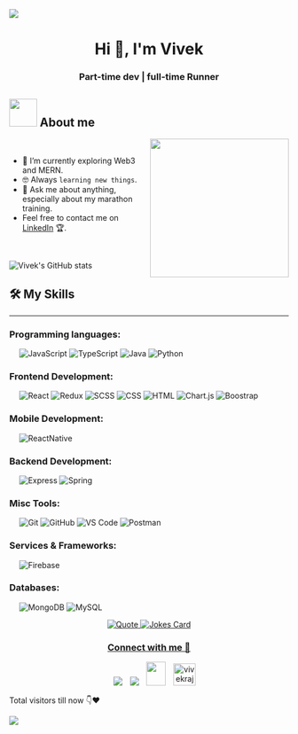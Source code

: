 
<!--horizontal divider(gradiant)-->
<img src="https://user-images.githubusercontent.com/73097560/115834477-dbab4500-a447-11eb-908a-139a6edaec5c.gif">

<!--h1 without bottom border-->
<div id="user-content-toc">
  <h1 align="center">Hi 👋, I'm Vivek</h1>
      <h3 align="center">Part-time dev | full-time Runner</h3>
</div>


<!--- snake 
<div align="center">
  <img  src="https://github.com/1999AZZAR/1999AZZAR/blob/readme/resources/img/grid-snake.svg"
       alt="snake" /></a>
</div>
-->

<!--h2 without bottom border
<div id="user-content-toc">
  <ul align="center">
    <summary><h2 style="display: inline-block">Confusion is part of Programming</h2></summary>
  </ul>
</div>
-->



## <picture><img src = "https://github.com/7oSkaaa/7oSkaaa/blob/main/Images/about_me.gif?raw=true" width = 50px></picture> About me

<picture> <img align="right" src="https://github.com/7oSkaaa/7oSkaaa/blob/main/Images/Right_Side.gif?raw=true" width = 250px></picture>

<br>


- 🌱 I’m currently exploring Web3 and MERN.
- :nerd_face: Always `learning new things`.
- 💬 Ask me about anything, especially about my marathon training.
- Feel free to contact me on [LinkedIn](https://www.linkedin.com/in/vr384/) 🏆.
<br>

![Vivek's GitHub stats](https://github-readme-stats.vercel.app/api?username=Tiwariji-07&show_icons=true&theme=dark)


  ## 🛠️ My Skills
-------------------
### Programming languages:
&emsp;
![JavaScript](https://img.shields.io/badge/-JavaScript-000?&logo=JavaScript)
![TypeScript](https://img.shields.io/badge/-TypeScript-000?&logo=TypeScript&logoColor=007ACC)
![Java](https://img.shields.io/badge/-Java-000?logo=openjdk)
![Python](https://img.shields.io/badge/-Python-000?logo=python)


### Frontend Development:
&emsp;
![React](https://img.shields.io/badge/-React-000?logo=React)
![Redux](https://img.shields.io/badge/-Redux-000?logo=Redux)
![SCSS](https://img.shields.io/badge/-SCSS-000?logo=Sass)
![CSS](https://img.shields.io/badge/-CSS-000?logo=CSS3)
![HTML](https://img.shields.io/badge/-HTML-000?logo=HTML5)
![Chart.js](https://img.shields.io/badge/-Chart.js-000?logo=Chart.js)
![Boostrap](https://img.shields.io/badge/-Bootstrap-000?logo=bootstrap)


### Mobile Development:
&emsp;
![ReactNative](https://img.shields.io/badge/-React_Native-000?logo=React)



### Backend Development:
&emsp;
![Express](https://img.shields.io/badge/-Express-000?logo=Express)
![Spring](https://img.shields.io/badge/-Spring-000?logo=spring)


### Misc Tools:
&emsp;
![Git](https://img.shields.io/badge/-Git-000?logo=Git)
![GitHub](https://img.shields.io/badge/-GitHub-000?logo=GitHub)
![VS Code](https://img.shields.io/badge/-VS%20Code-000?logo=Visual-Studio-Code)
![Postman](https://img.shields.io/badge/-Postman-000?logo=Postman)

### Services & Frameworks: 
&emsp;
![Firebase](https://img.shields.io/badge/-Firebase-000?logo=Firebase)

### Databases:
&emsp;
![MongoDB](https://img.shields.io/badge/-MongoDB-000?logo=MongoDB)
![MySQL](https://img.shields.io/badge/-MySQL-000?logo=mysql)




<p align = "center">
	<a href="https://github.com/piyushsuthar/github-readme-quotes"> <img alt = "Quote" src="https://quotes-github-readme.vercel.app/api?type=horizontal&theme=tokyonight&animation=grow_out_in&quoteCategory=programming">
		<!-- HTML -->
<img src="https://readme-jokes.vercel.app/api?theme=gotham&hideBorder&bgColor=1A1B27" alt="Jokes Card" />
</p>

<h3 align="center" >Connect with me 🤝 </h3>

<p align="center">

 <div align="center"  class="icons-social" style="margin-left: 10px;">
        <a   target="_blank" href="https://www.linkedin.com/in/vr384/">
			<img src="https://img.icons8.com/doodle/40/000000/linkedin--v2.png" style="margin-left: 10px;" ></a>
        <a style="margin-left: 10px;" target="_blank" href="https://github.com/Tiwariji-07">
		<img src="https://img.icons8.com/doodle/40/000000/github--v1.png"></a>
           <a style="margin-left: 10px;" target="_blank" href="mailto:viveeraj384@gmail.com">
		<img src="https://img.icons8.com/doodle/2x/gmail-new.png" style=" width:35px; height:43px;"></a>
	 <a href="https://twitter.com/vivekraj440551" target="blank" style="margin-left: 10px;"><img  src="https://img.icons8.com/?size=100&id=6BmXkftCQhH8&format=png&color=000000" alt="vivekraj440551" height="40px" width="40px" /></a>
      </div>

</p>


<p>Total visitors till now 👇❤️</p>
<img src="https://profile-counter.glitch.me/Tiwariji-07/count.svg"/>

